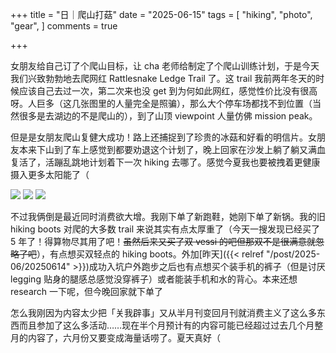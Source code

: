 +++
title = "日｜爬山打菇"
date = "2025-06-15"
tags = [
    "hiking",
    "photo",
    "gear",
]
comments = true

+++

女朋友给自己订了个爬山目标，让 cha 老师给制定了个爬山训练计划，于是今天我们兴致勃勃地去爬网红 Rattlesnake Ledge Trail 了。这 trail 我前两年冬天的时候应该自己去过一次，第二次来也没 get 到为何如此网红，感觉性价比没有很高呀。人巨多（这几张图里的人量完全是照骗），那么大个停车场都找不到位置（当然很多是去湖边的不是爬山的），到了山顶 viewpoint 人量仿佛 mission peak。

但是是女朋友爬山复健大成功！路上还捕捉到了珍贵的冰菇和好看的明信片。女朋友本来下山到了车上感觉到都要劝退这个计划了，晚上回家在沙发上躺了躺又满血复活了，活蹦乱跳地计划着下一次 hiking 去哪了。感觉今夏我也要被拽着更健康摄入更多太阳能了（

![](https://media.douchi.space/douchi/media_attachments/files/114/691/597/505/850/580/original/a30cab73b92baf86.png)
![](https://media.douchi.space/douchi/media_attachments/files/114/691/600/247/450/770/original/9da2ca9e768df1d7.png)
![](https://media.douchi.space/douchi/media_attachments/files/114/691/603/055/294/983/original/13dc6e1e7f1d433a.png)

不过我俩倒是最近同时消费欲大增。我刚下单了新跑鞋，她刚下单了新锅。我的旧 hiking boots 对爬的大多数 trail 来说其实有点太厚重了（今天一搜发现已经买了 5 年了！得算物尽其用了吧！~~虽然后来又买了双 vessi 的吧但那双不是很满意就忽略了吧~~），有点想买双轻点的 hiking boots。外加[昨天]({{< relref "/post/2025-06/20250614" >}})成功入坑户外跑步之后也有点想买个装手机的裤子（但是讨厌 legging 贴身的腿感总感觉没穿裤子）或者能装手机和水的背心。本来还想 research 一下呢，但今晚回家就下单了

怎么我刚因为内容太少把「关我辟事」又从半月刊变回月刊就消费主义了这么多东西而且参加了这么多活动……现在半个月预计有的内容可能已经超过过去几个月整月的内容了，六月份又要变成海量话唠了。夏天真好（